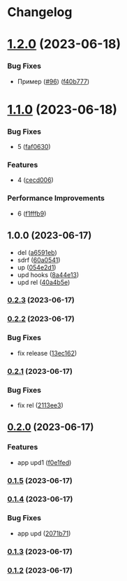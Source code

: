 # Changelog

# [1.2.0](https://github.com/AvocadoWeb/Todo-release/compare/1.1.0...1.2.0) (2023-06-18)


### Bug Fixes

* Пример ([#96](https://github.com/AvocadoWeb/Todo-release/issues/96)) ([f40b777](https://github.com/AvocadoWeb/Todo-release/commit/f40b777b61b74f1e82a8535dcf2e8c6454f70fc5))

# [1.1.0](https://github.com/AvocadoWeb/Todo-release/compare/0.2.2...1.1.0) (2023-06-18)


### Bug Fixes

* 5 ([faf0630](https://github.com/AvocadoWeb/Todo-release/commit/faf0630ce1ff355221146f6fcc740f209d4752ba))


### Features

* 4 ([cecd006](https://github.com/AvocadoWeb/Todo-release/commit/cecd0062d5f479b090c6afec5108f2dc5fb40b95))


### Performance Improvements

* 6 ([f1fffb9](https://github.com/AvocadoWeb/Todo-release/commit/f1fffb948897a0dac328387651428a65bd1c3428))

## 1.0.0 (2023-06-17)

* del ([a6591eb](https://github.com/AvocadoWeb/Todo-release/commit/a6591eb))
* sdrf ([60a0541](https://github.com/AvocadoWeb/Todo-release/commit/60a0541))
* up ([054e2d1](https://github.com/AvocadoWeb/Todo-release/commit/054e2d1))
* upd hooks ([8a44e13](https://github.com/AvocadoWeb/Todo-release/commit/8a44e13))
* upd rel ([40a4b5e](https://github.com/AvocadoWeb/Todo-release/commit/40a4b5e))

### [0.2.3](https://github.com/AvocadoWeb/Todo-release/compare/0.2.2...0.2.3) (2023-06-17)

### [0.2.2](https://github.com/AvocadoWeb/Todo-release/compare/0.2.1...0.2.2) (2023-06-17)


### Bug Fixes

* fix release ([13ec162](https://github.com/AvocadoWeb/Todo-release/commit/13ec1625bc6782faa8b1420cd0f679601c1a577a))

### [0.2.1](https://github.com/AvocadoWeb/Todo-release/compare/0.2.0...0.2.1) (2023-06-17)


### Bug Fixes

* fix rel ([2113ee3](https://github.com/AvocadoWeb/Todo-release/commit/2113ee331c0b4117785f016e218a955b4c18be13))

## [0.2.0](https://github.com/AvocadoWeb/Todo-release/compare/0.1.5...0.2.0) (2023-06-17)


### Features

* app upd1 ([f0e1fed](https://github.com/AvocadoWeb/Todo-release/commit/f0e1fed0f8a1d7ef3bdcb65b629df004aa7f4f84))

### [0.1.5](https://github.com/AvocadoWeb/Todo-release/compare/0.1.4...0.1.5) (2023-06-17)

### [0.1.4](https://github.com/AvocadoWeb/Todo-release/compare/0.1.2...0.1.4) (2023-06-17)


### Bug Fixes

* app upd ([2071b71](https://github.com/AvocadoWeb/Todo-release/commit/2071b7131cb12966bf3d2187abfd5197d28ee8bf))

### [0.1.3](https://github.com/AvocadoWeb/Todo-release/compare/0.1.2...0.1.3) (2023-06-17)

### [0.1.2](https://github.com/AvocadoWeb/Todo-release/compare/0.1.1...0.1.2) (2023-06-17)
